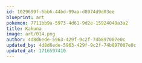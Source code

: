 ```yaml
---
id: 1029699f-6bb6-44bd-99aa-d8974d9d03ee
blueprint: art
pokemon: 7711bb9a-5973-4d61-9d2e-15924049a3a2
title: Kakuna
image: art/014.png
author: 4d8d6ede-5963-429f-9c2f-74b897007e0c
updated_by: 4d8d6ede-5963-429f-9c2f-74b897007e0c
updated_at: 1716597410
---
```


